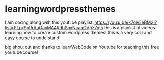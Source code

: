 # learningwordpressthemes
 
 I am coding along with this youtube playlist: https://youtu.be/k7olvEeBM2I?list=PLpcSpRrAaOaqMA4RdhSnnNcaqOVpX7qi5
 this is a playlist of videos learning how to create custom wordpress themes! this is a very cool and easy course to understand! 
 
 big shout out and thanks to learnWebCode on Youtube for teaching this free youtube course!
